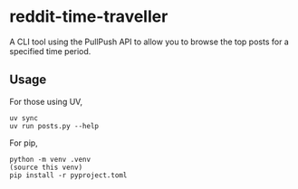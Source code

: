 # reddit-time-traveller
A CLI tool using the PullPush API to allow you to browse the top posts for a specified time period.

## Usage
For those using UV, 
```
uv sync
uv run posts.py --help
```

For pip,
```
python -m venv .venv
(source this venv)
pip install -r pyproject.toml
```